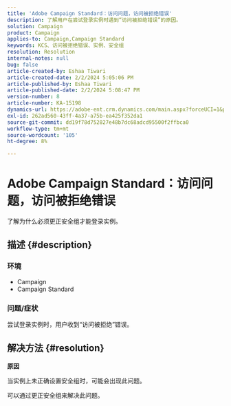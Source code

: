```yaml
---
title: 'Adobe Campaign Standard：访问问题，访问被拒绝错误'
description: 了解用户在尝试登录实例时遇到“访问被拒绝错误”的原因。
solution: Campaign
product: Campaign
applies-to: Campaign,Campaign Standard
keywords: KCS、访问被拒绝错误、实例、安全组
resolution: Resolution
internal-notes: null
bug: false
article-created-by: Eshaa Tiwari
article-created-date: 2/2/2024 5:05:06 PM
article-published-by: Eshaa Tiwari
article-published-date: 2/2/2024 5:08:47 PM
version-number: 8
article-number: KA-15198
dynamics-url: https://adobe-ent.crm.dynamics.com/main.aspx?forceUCI=1&pagetype=entityrecord&etn=knowledgearticle&id=d983e134-edc1-ee11-9079-6045bd006268
exl-id: 262ad560-43ff-4a37-a75b-ea425f352da1
source-git-commit: dd19f78d752827e48b7dc68adcd95500f2ffbca0
workflow-type: tm+mt
source-wordcount: '105'
ht-degree: 8%

---
```


# Adobe Campaign Standard：访问问题，访问被拒绝错误


了解为什么必须更正安全组才能登录实例。

## 描述 {#description}


### <b>环境</b>

- Campaign
- Campaign Standard


### <b>问题/症状</b>

尝试登录实例时，用户收到“访问被拒绝”错误。


## 解决方法 {#resolution}




<b>原因</b>

当实例上未正确设置安全组时，可能会出现此问题。



可以通过更正安全组来解决此问题。
